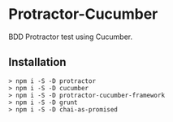 # Protractor-Cucumber
BDD Protractor test using Cucumber.

## Installation 

    > npm i -S -D protractor
    > npm i -S -D cucumber
    > npm i -S -D protractor-cucumber-framework
    > npm i -S -D grunt
    > npm i -S -D chai-as-promised

